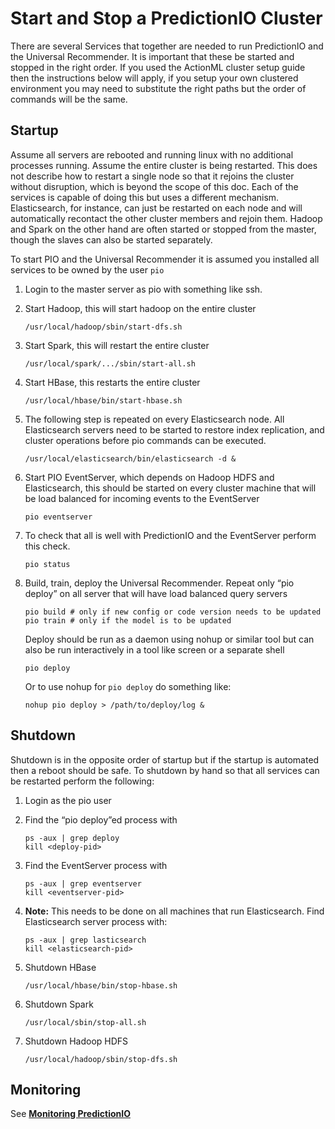 # Start and Stop a PredictionIO Cluster

There are several Services that together are needed to run PredictionIO and the Universal Recommender. It is important that these be started and stopped in the right order. If you used the ActionML cluster setup guide then the instructions below will apply, if you setup your own clustered environment you may need to substitute the right paths but the order of commands will be the same.

## Startup
Assume all servers are rebooted and running linux with no additional processes running. Assume the entire cluster is being restarted. This does not describe how to restart a single node so that it rejoins the cluster without disruption, which is beyond the scope of this doc. Each of the services is capable of doing this but uses a different mechanism. Elasticsearch, for instance, can just be restarted on each node and will automatically recontact the other cluster members and rejoin them. Hadoop and Spark on the other hand are often started or stopped from the master, though the slaves can also be started separately.

To start PIO and the Universal Recommender it is assumed you installed all services to be owned by the user `pio`

 1. Login to the master server as pio with something like ssh.
 1. Start Hadoop, this will start hadoop on the entire cluster

    ```
    /usr/local/hadoop/sbin/start-dfs.sh
    ```
 
 1. Start Spark, this will restart the entire cluster

    ```
    /usr/local/spark/.../sbin/start-all.sh
    ```
 
 1. Start HBase, this restarts the entire cluster

    ```
    /usr/local/hbase/bin/start-hbase.sh
    ```
 
 1. The following step is repeated on every Elasticsearch node. All Elasticsearch servers need to be started to restore index replication, and cluster operations before pio commands can be executed.

    ```
    /usr/local/elasticsearch/bin/elasticsearch -d &
    ```

 1. Start PIO EventServer, which depends on Hadoop HDFS and Elasticsearch, this should be started on every cluster machine that will be load balanced for incoming events to the EventServer

    ```
    pio eventserver
    ```

 1. To check that all is well with PredictionIO and the EventServer perform this check.
 
    ```
    pio status 
    ```
 
 1. Build, train, deploy the Universal Recommender. Repeat only “pio deploy” on all server that will have load balanced query servers 

    ```cd /home/pio/universal # or wherever the correct engine.json is
    pio build # only if new config or code version needs to be updated
    pio train # only if the model is to be updated
    ```
	    
	Deploy should be run as a daemon using nohup or similar tool but can also be run interactively in a tool like screen or a separate shell
	    
    ```
    pio deploy
    ```
	
	Or to use nohup for `pio deploy` do something like:

    ```
    nohup pio deploy > /path/to/deploy/log &
    ```
    
## Shutdown

Shutdown is in the opposite order of startup but if the startup is automated then a reboot should be safe. To shutdown by hand so that all services can be restarted perform the following:

 1. Login as the pio user

 1. Find the “pio deploy”ed process with 
    
    ```
    ps -aux | grep deploy
    kill <deploy-pid>
    ```

 1. Find the EventServer process with 

    ```
    ps -aux | grep eventserver
    kill <eventserver-pid>
    ```
    
 1. **Note:** This needs to be done on all machines that run Elasticsearch. Find Elasticsearch server process with:
 
    ```
    ps -aux | grep lasticsearch
    kill <elasticsearch-pid>
    ```

 1. Shutdown HBase

    ```
    /usr/local/hbase/bin/stop-hbase.sh
    ```

 1. Shutdown Spark

    ```
    /usr/local/sbin/stop-all.sh
    ```

 1. Shutdown Hadoop HDFS

    ```
    /usr/local/hadoop/sbin/stop-dfs.sh
    ```

## Monitoring

See [**Monitoring PredictionIO**](pio_monitoring)
